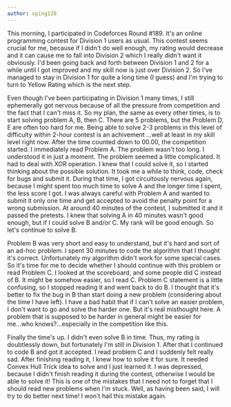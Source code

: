 ```yaml
---
author: sping128
---
```

This morning, I participated in Codeforces Round #189. It's an online programming contest for Division 1 users as usual. This contest seems crucial for me, because if I didn't do well enough, my rating would decrease and it can cause me to fall into Division 2 which I really didn't want it obviously. I'd been going back and forth between Division 1 and 2 for a while until I got improved and my skill now is just over Division 2. So I've managed to stay in Division 1 for quite a long time (I guess) and I'm trying to turn to Yellow Rating which is the next step.

Even though I've been participating in Division 1 many times, I still ephemerally got nervous because of all the pressure from competition and the fact that I can't miss it. So my plan, the same as every other times, is to start solving problem A, B, then C. There are 5 problems, but the Problem D, E are often too hard for me. Being able to solve 2-3 problems in this level of difficulty within 2-hour contest is an achivement ...well at least in my skill level right now. After the time counted down to 00.00, the competition started. I immediately read Problem A. The problem wasn't too long. I understood it in just a moment. The problem seemed a little complicated. It had to deal with XOR operation. I knew that I could solve it, so I started thinking about the possible solution. It took me a while to think, code, check for bugs and submit it. During that time, I got circuitously nervous again, because I might spent too much time to solve A and the longer time I spent, the less score I got. I was always careful with Problem A and wanted to submit it only one time and get accepted to avoid the penalty point for a wrong submission. At around 40 minutes of the contest, I submitted it and it passed the pretests. I knew that solving A in 40 minutes wasn't good enough, but if I could solve B and/or C. My rank will be good enough. So let's continue to solve B.

Problem B was very short and easy to understand, but it's hard and sort of an ad-hoc problem. I spent 30 minutes to code the algorithm that I thought it's correct. Unfortunately my algorithm didn't work for some special cases. So it's time for me to decide whether I should continue with this problem or read Problem C. I looked at the scoreboard, and some people did C instead of B. It might be somehow easier, so I read C. Problem C statement is a little confusing, so I stopped reading it and went back to do B. I thought that it's better to fix the bug in B than start doing a new problem (considering about the time I have left). I have a bad habit that if I can't solve an easier problem, I don't want to go and solve the harder one. But it's real misthought here. A problem that is supposed to be harder in general might be easier for me...who knows?...especially in the competition like this.

Finally the time's up. I didn't even solve B in time. Thus, my rating is doubtlessly down, but fortunately I'm still in Division 1. After that I continued to code B and got it accepted. I read problem C and I suddenly felt really sad. After finishing reading it, I knew how to solve it for sure. It needed Convex Hull Trick idea to solve and I just learned it. I was depressed, because I didn't finish reading it during the contest, otherwise I would be able to solve it! This is one of the mistakes that I need not to forget that I should read new problems when I'm stuck. Well, as having been said, I will try to do better next time! I won't hail this mistake again.
